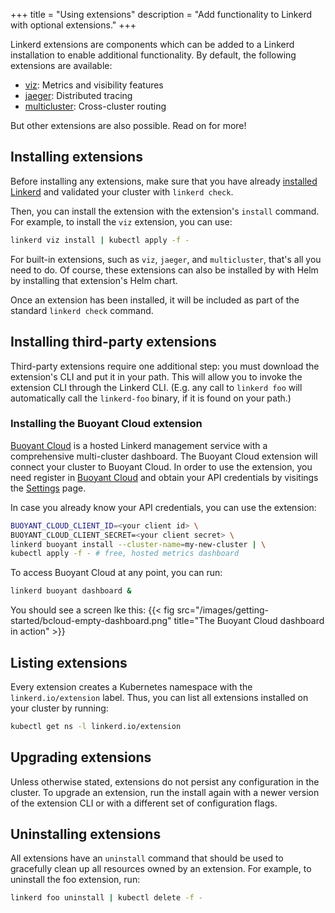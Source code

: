 +++
title = "Using extensions"
description = "Add functionality to Linkerd with optional extensions."
+++

Linkerd extensions are components which can be added to a Linkerd installation
to enable additional functionality. By default, the following extensions are
available:

* [viz](../../features/dashboard/): Metrics and visibility features
* [jaeger](../distributed-tracing/): Distributed tracing
* [multicluster](../multicluster/): Cross-cluster routing

But other extensions are also possible. Read on for more!

## Installing extensions

Before installing any extensions, make sure that you have already [installed
Linkerd](../install/) and validated your cluster with `linkerd check`.

Then, you can install the extension with the extension's `install` command. For
example, to install the `viz` extension, you can use:

```bash
linkerd viz install | kubectl apply -f -
```

For built-in extensions, such as `viz`, `jaeger`, and `multicluster`, that's
all you need to do. Of course, these extensions can also be installed by with
Helm by installing that extension's Helm chart.

Once an extension has been installed, it will be included as part of the
standard `linkerd check` command.

## Installing third-party extensions

Third-party extensions require one additional step: you must download the
extension's CLI and put it in your path. This will allow you to invoke the
extension CLI through the Linkerd CLI. (E.g. any call to `linkerd foo` will
automatically call the `linkerd-foo` binary, if it is found on your path.)

### Installing the Buoyant Cloud extension

[Buoyant Cloud](https://buoyant.io/cloud) is a hosted Linkerd management service
with a comprehensive multi-cluster dashboard. The Buoyant Cloud extension will
connect your cluster to Buoyant Cloud. In order to use the extension, you need
register in [Buoyant Cloud](https://buoyant.io/cloud) and obtain your API credentials
by visitings the [Settings](https://buoyant.cloud/settings?cli=1) page.

In case you already know your API credentials, you can use the extension:

```bash
BUOYANT_CLOUD_CLIENT_ID=<your client id> \
BUOYANT_CLOUD_CLIENT_SECRET=<your client secret> \
linkerd buoyant install --cluster-name=my-new-cluster | \
kubectl apply -f - # free, hosted metrics dashboard
```

To access Buoyant Cloud at any point, you can run:

```bash
linkerd buoyant dashboard &
```

You should see a screen lke this:
{{< fig src="/images/getting-started/bcloud-empty-dashboard.png"
    title="The Buoyant Cloud dashboard in action" >}}

## Listing extensions

Every extension creates a Kubernetes namespace with the `linkerd.io/extension`
label. Thus, you can list all extensions installed on your cluster by running:

```bash
kubectl get ns -l linkerd.io/extension
```

## Upgrading extensions

Unless otherwise stated, extensions do not persist any configuration in the
cluster.  To upgrade an extension, run the install again with a newer version
of the extension CLI or with a different set of configuration flags.

## Uninstalling extensions

All extensions have an `uninstall` command that should be used to gracefully
clean up all resources owned by an extension.  For example, to uninstall the
foo extension, run:

```bash
linkerd foo uninstall | kubectl delete -f -
```
